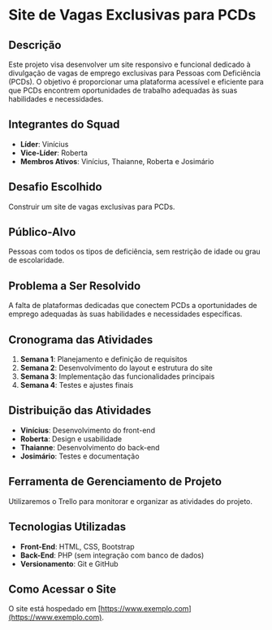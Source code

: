 # Site de Vagas Exclusivas para PCDs

## Descrição

Este projeto visa desenvolver um site responsivo e funcional dedicado à divulgação de vagas de emprego exclusivas para Pessoas com Deficiência (PCDs). O objetivo é proporcionar uma plataforma acessível e eficiente para que PCDs encontrem oportunidades de trabalho adequadas às suas habilidades e necessidades.

## Integrantes do Squad

- **Líder**: Vinícius
- **Vice-Líder**: Roberta
- **Membros Ativos**: Vinícius, Thaianne, Roberta e Josimário

## Desafio Escolhido

Construir um site de vagas exclusivas para PCDs.

## Público-Alvo

Pessoas com todos os tipos de deficiência, sem restrição de idade ou grau de escolaridade.

## Problema a Ser Resolvido

A falta de plataformas dedicadas que conectem PCDs a oportunidades de emprego adequadas às suas habilidades e necessidades específicas.

## Cronograma das Atividades

1. **Semana 1**: Planejamento e definição de requisitos
2. **Semana 2**: Desenvolvimento do layout e estrutura do site
3. **Semana 3**: Implementação das funcionalidades principais
4. **Semana 4**: Testes e ajustes finais

## Distribuição das Atividades

- **Vinícius**: Desenvolvimento do front-end
- **Roberta**: Design e usabilidade
- **Thaianne**: Desenvolvimento do back-end
- **Josimário**: Testes e documentação

## Ferramenta de Gerenciamento de Projeto

Utilizaremos o Trello para monitorar e organizar as atividades do projeto.

## Tecnologias Utilizadas

- **Front-End**: HTML, CSS, Bootstrap
- **Back-End**: PHP (sem integração com banco de dados)
- **Versionamento**: Git e GitHub

## Como Acessar o Site

O site está hospedado em [https://www.exemplo.com](https://www.exemplo.com).

